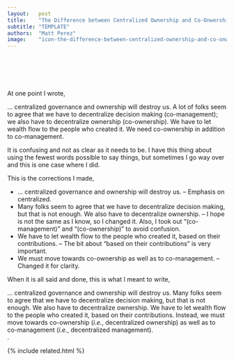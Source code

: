 ```yaml
---
layout:   post
title:    "The Difference between Centralized Ownership and Co-Onwership"
subtitle: "TEMPLATE"
authors:  "Matt Perez"
image:    "icon-the-difference-between-centralized-ownership-and-co-onwership.svg"
---
```


<div style="display:none;">
 <p>Centralized ownership will kill us. Decentralized ownership is beautifull. It is about centralized versus decentralized, not ownership.</p>
</div>

<h1>&nbsp;</h1>
 <p>At one point I wrote,</p>
  <div class="_quotespan" id="_bolder">&hellip; centralized governance and ownership will destroy us. A lot of folks seem to agree that we have to decentralize decision making (co-management); we also have to decentralize ownership (co-ownership). We have to let wealth flow to the people who created it. We need co-ownership in addition to co-management.</div>
 <p>It is confusing and not as clear as it needs to be. I have this thing about using the fewest words possible to say things, but sometimes I go way over and this is one case where I did.</p>
 <p>This is the corrections I made,</p>
  <ul>
   <li><span class="_quotespan">&hellip; <span class="_me">centralized</span> governance and ownership will destroy us.</span> &ndash; Emphasis on <span class="_quotespan">centralized.</span></li>
   <li><span class="_quotespan">Many folks seem to agree that we have to decentralize decision making, but that is not enough. We also have to decentralize ownership.</span> &ndash; <span class="_quotespan">I hope</span> is not the same as <span class="_quotespan">I know,</span> so I changed it. Also, I took out &ldquo;(co-management)&rdquo; and &ldquo;(co-ownership)&rdquo; to avoid confusion.</li>
   <li><span class="_quotespan">We have to let wealth flow to the people who created it, <span class="_me">based on their contributions</span>.</span> &ndash; The bit about &ldquo;based on their contributions&rdquo; is very important.</li>
   <li><span class="_quotespan">We must move towards co-ownership as well as to co-management.</span> &ndash; Changed it for clarity.</li>
  </ul>
 <p>When it is all said and done, this is what I meant to write,</p>
  <div class="_quotespan" id="_bolder">&hellip; <span class="_me">centralized</span> governance and ownership will destroy us. Many folks seem to agree that we have to decentralize decision making, but that is not enough. We also have to decentralize ownership. We have to let wealth flow to the people who created it, based on their contributions. Instead, we must move towards co-ownership (<em>i.e.</em>, decentralized ownership) as well as to co-management (<em>i.e.</em>, decentralized management).</div>.

{% include related.html %}